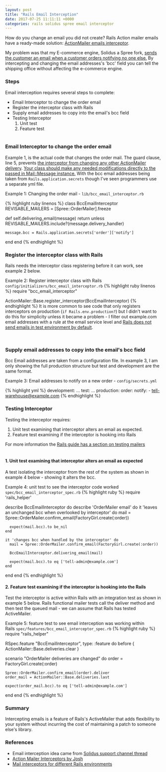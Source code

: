 ```yaml
---
layout: post
title: "Rails Email Interception"
date: 2017-07-25 11:11:11 +0000
categories: rails solidus spree email interceptor
---
```


How do you change an email you did not create? Rails Action mailer emails have a ready-made solution: [ActionMailer emails interceptor][0]. 

My problem was that my E-commerce engine, Solidus a Spree fork, [sends the customer an email when a customer orders notifying no one else.][1] By intercepting and changing the email addresses's 'bcc' field you can tell the shipping office without affecting the e-commerce engine. 
 
### Steps

Email interception requires several steps to complete:

* Email Interceptor to change the order email
* Register the interceptor class with Rails
* Supply email addresses to copy into the email's bcc field
* Testing Interceptor
    1. Unit test
    2. Feature test
   
&nbsp; 


### Email Interceptor to change the order email

Example 1, is the actual code that changes the order mail. The guard clause, line 5, prevents [the interceptor from changing any other ActionMailer delivery][3]. [Your class should make any needed modifications directly to the passed in Mail::Message instance.][4] With the bcc email addresses being taken from `Rails.application.secrets` though I've seen programmers use a separate yml file. 

Example 1\: Changing the order mail - `lib/bcc_email_interceptor.rb`

{% highlight ruby linenos %}
class BccEmailInterceptor
  REVISABLE_MAILERS = [Spree::OrderMailer].freeze

  def self.delivering_email(message)
    return unless REVISABLE_MAILERS.include?(message.delivery_handler)

    message.bcc = Rails.application.secrets['order']['notify']
  end
end
{% endhighlight %}
   

### Register the interceptor class with Rails

Rails needs the interceptor class registering before it can work, see example 2 below.

Example 2\: Register interceptor class with Rails `config/initializers/bcc_email_interceptor.rb`
{% highlight ruby linenos %}
require "bcc_email_interceptor"

ActionMailer::Base.register_interceptor(BccEmailInterceptor)
{% endhighlight %}
It is more common to see code that only registers interceptors on production (`if Rails.env.production?`) but I didn't want to do this for simplicity unless it became a problem - I filter out example.com email addresses with a rule at the email service level and [Rails does not send emails in test environment by default][9]. 
&nbsp; 

&nbsp; 

### Supply email addresses to copy into the email's bcc field

Bcc Email addresses are taken from a configuration file. In example 3, I am only showing the full production structure but test and development are the same format.
 
Example 3\: Email addresses to notify on a new order - `config/secrets.yml`

{% highlight yml %}
development:
  ...
test:
  ...
production:
  order:
    notify:
      - tell-warehouse@example.com
{% endhighlight %}
   

### Testing Interceptor

Testing the interceptor requires\:
1. Unit test examining that interceptor alters an email as expected.
2. Feature test examining if the interceptor is hooking into Rails

For more information the [Rails guide has a section on testing mailers][5]
   
   

#### 1. Unit test examining that interceptor alters an email as expected

A test isolating the interceptor from the rest of the system as shown in example 4 below - showing it alters the bcc.

Example 4\: unit test to see the interceptor code worked `spec/bcc_email_interceptor_spec.rb`
{% highlight ruby %}
require 'rails_helper'

describe BccEmailInterceptor do
  describe 'OrderMailer email' do
    it 'leaves an unchanged bcc when overlooked by interceptor' do
      mail = Spree::OrderMailer.confirm_email(FactoryGirl.create(:order))

      expect(mail.bcc).to be_nil
    end

    it 'changes bcc when handled by the interceptor' do
      mail = Spree::OrderMailer.confirm_email(FactoryGirl.create(:order))

      BccEmailInterceptor.delivering_email(mail)

      expect(mail.bcc).to eq ['tell-admin@example.com']
    end
  end
end
{% endhighlight %}
   


#### 2. Feature test examining if the interceptor is hooking into the Rails

Test the interceptor is active within Rails with an integration test as shown in example 5 below. Rails functional mailer tests call the deliver method and then test the queued mail - we can assume that Rails has tested ActiveMailer.

Example 5\: feature test to see email interception was working within Rails `spec/features/bcc_email_interceptor_spec.rb`
{% highlight ruby %}
require "rails_helper"

RSpec.feature "BccEmailInterceptor", type: :feature do
  before { ActionMailer::Base.deliveries.clear }

  scenario "OrderMailer deliveries are changed" do
    order = FactoryGirl.create(:order)

    Spree::OrderMailer.confirm_email(order).deliver
    order_mail = ActionMailer::Base.deliveries.last

    expect(order_mail.bcc).to eq ['tell-admin@example.com']
  end
end
{% endhighlight %}

### Summary   

Intercepting emails is a feature of Rails's ActiveMailer that adds flexibility to your system without incurring the cost of maintaining a patch to someone else's library.


### References

- Email interception idea came from [Solidus support channel thread][10]
- [Action Mailer Interceptors by Josh][6] 
- [Mail interceptors for different Rails environments][7]

[0]: http://guides.rubyonrails.org/action_mailer_basics.html#intercepting-emails 
[1]: https://github.com/solidusio/solidus/blob/v2.2/core/app/models/spree/order.rb#L409-L427
[3]: https://stackoverflow.com/questions/19408376/rails-mail-interceptor-only-for-a-specific-mailer
[4]: https://github.com/rails/rails/blob/v5.1.2/actionmailer/lib/action_mailer/base.rb#L261-L264
[5]: http://guides.rubyonrails.org/testing.html#testing-your-mailers
[6]: https://wearestac.com/blog/action-mailer-interceptors
[7]: http://www.eq8.eu/blogs/9-mail-interceptor-for-different-rails-environments
[9]: https://github.com/rails/rails/blob/v5.1.2/railties/lib/rails/generators/rails/app/templates/config/environments/test.rb.tt#L33-L36
[10]: https://solidusio.slack.com

&nbsp; 

